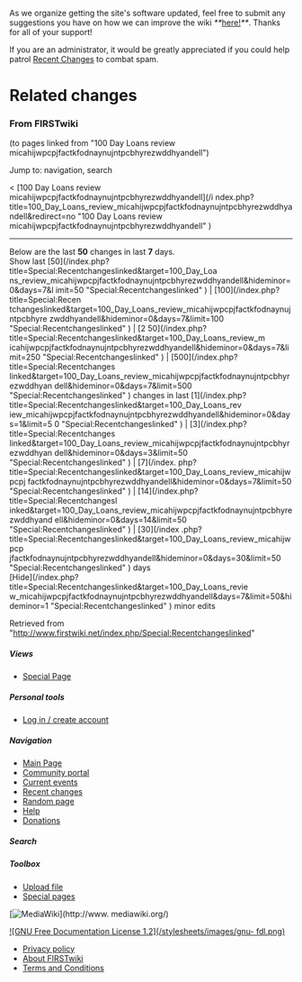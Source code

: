 As we organize getting the site's software updated, feel free to submit any
suggestions you have on how we can improve the wiki
_**_[here!](/index.php/User:Hallry/Suggestions "User:Hallry/Suggestions"
)_**_. Thanks for all of your support!

If you are an administrator, it would be greatly appreciated if you could help
patrol [Recent Changes](/index.php/Special:Recentchanges
"Special:Recentchanges" ) to combat spam.

# Related changes

### From FIRSTwiki

(to pages linked from "100 Day Loans review
micahijwpcpjfactkfodnaynujntpcbhyrezwddhyandell")

Jump to: navigation, search

&lt; [100 Day Loans review micahijwpcpjfactkfodnaynujntpcbhyrezwddhyandell](/i
ndex.php?title=100_Day_Loans_review_micahijwpcpjfactkfodnaynujntpcbhyrezwddhya
ndell&redirect=no "100 Day Loans review
micahijwpcpjfactkfodnaynujntpcbhyrezwddhyandell" )  

* * *

Below are the last **50** changes in last **7** days.  
Show last [50](/index.php?title=Special:Recentchangeslinked&target=100_Day_Loa
ns_review_micahijwpcpjfactkfodnaynujntpcbhyrezwddhyandell&hideminor=0&days=7&l
imit=50 "Special:Recentchangeslinked" ) | [100](/index.php?title=Special:Recen
tchangeslinked&target=100_Day_Loans_review_micahijwpcpjfactkfodnaynujntpcbhyre
zwddhyandell&hideminor=0&days=7&limit=100 "Special:Recentchangeslinked" ) | [2
50](/index.php?title=Special:Recentchangeslinked&target=100_Day_Loans_review_m
icahijwpcpjfactkfodnaynujntpcbhyrezwddhyandell&hideminor=0&days=7&limit=250
"Special:Recentchangeslinked" ) | [500](/index.php?title=Special:Recentchanges
linked&target=100_Day_Loans_review_micahijwpcpjfactkfodnaynujntpcbhyrezwddhyan
dell&hideminor=0&days=7&limit=500 "Special:Recentchangeslinked" ) changes in
last [1](/index.php?title=Special:Recentchangeslinked&target=100_Day_Loans_rev
iew_micahijwpcpjfactkfodnaynujntpcbhyrezwddhyandell&hideminor=0&days=1&limit=5
0 "Special:Recentchangeslinked" ) | [3](/index.php?title=Special:Recentchanges
linked&target=100_Day_Loans_review_micahijwpcpjfactkfodnaynujntpcbhyrezwddhyan
dell&hideminor=0&days=3&limit=50 "Special:Recentchangeslinked" ) | [7](/index.
php?title=Special:Recentchangeslinked&target=100_Day_Loans_review_micahijwpcpj
factkfodnaynujntpcbhyrezwddhyandell&hideminor=0&days=7&limit=50
"Special:Recentchangeslinked" ) | [14](/index.php?title=Special:Recentchangesl
inked&target=100_Day_Loans_review_micahijwpcpjfactkfodnaynujntpcbhyrezwddhyand
ell&hideminor=0&days=14&limit=50 "Special:Recentchangeslinked" ) | [30](/index
.php?title=Special:Recentchangeslinked&target=100_Day_Loans_review_micahijwpcp
jfactkfodnaynujntpcbhyrezwddhyandell&hideminor=0&days=30&limit=50
"Special:Recentchangeslinked" ) days  
[Hide](/index.php?title=Special:Recentchangeslinked&target=100_Day_Loans_revie
w_micahijwpcpjfactkfodnaynujntpcbhyrezwddhyandell&days=7&limit=50&hideminor=1
"Special:Recentchangeslinked" ) minor edits

Retrieved from
"<http://www.firstwiki.net/index.php/Special:Recentchangeslinked>"

##### Views

  * [Special Page](/index.php/Special:Recentchangeslinked/100_Day_Loans_review_micahijwpcpjfactkfodnaynujntpcbhyrezwddhyandell)

##### Personal tools

  * [Log in / create account](/index.php?title=Special:Userlogin&returnto=Special:Recentchangeslinked)

[](/index.php/Main_Page "Main Page" )

##### Navigation

  * [Main Page](/index.php/Main_Page)
  * [Community portal](/index.php/FIRSTwiki:Community_portal)
  * [Current events](/index.php/Current_events)
  * [Recent changes](/index.php/Special:Recentchanges)
  * [Random page](/index.php/Special:Random)
  * [Help](/index.php/FIRSTwiki:Help)
  * [Donations](/index.php/FIRSTwiki:Site_support)

##### Search



##### Toolbox

  * [Upload file](/index.php/Special:Upload)
  * [Special pages](/index.php/Special:Specialpages)

[![MediaWiki](/skins/common/images/poweredby_mediawiki_88x31.png)](http://www.
mediawiki.org/)

[![GNU Free Documentation License 1.2](/stylesheets/images/gnu-
fdl.png)](http://www.gnu.org/copyleft/fdl.html)

  * [Privacy policy](/index.php/FIRSTwiki:Privacy_policy "FIRSTwiki:Privacy policy" )
  * [About FIRSTwiki](/index.php/FIRSTwiki:About "FIRSTwiki:About" )
  * [Terms and Conditions](/index.php/FIRSTwiki:Terms_and_conditions "FIRSTwiki:Terms and conditions" )

